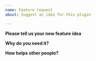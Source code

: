 ```yaml
---
name: Feature request
about: Suggest an idea for this plugin

---
```


**Please tell us your new feature idea**

**Why do you need it?**

**How helps other people?**
